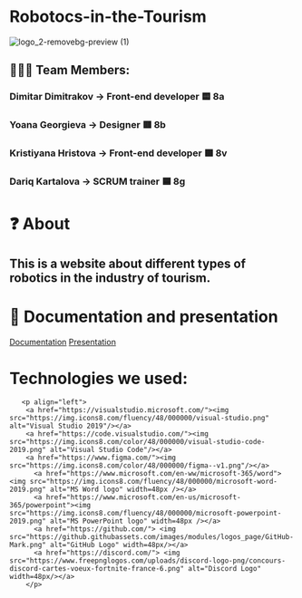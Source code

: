 # Robotocs-in-the-Tourism
![logo_2-removebg-preview (1)](https://github.com/DYkartalova22/robotocs-in-the-tourism/assets/132449223/b31312cb-e740-43a6-b4ca-d531f4227a56)

## 👨🏻‍💻 Team Members:
### Dimitar Dimitrakov -> Front-end developer 🟨 8a
### Yoana Georgieva -> Designer 🟥 8b
### Kristiyana Hristova -> Front-end developer 🟩 8v
### Dariq Kartalova -> SCRUM trainer 🟦 8g
# ❓ About
## This is a website about different types of robotics in the industry of tourism.
# 📰 Documentation and presentation
[Documentation](https://github.com/DYkartalova22/robotocs-in-the-tourism/files/11654976/Documentation.docx)
[Presentation](https://github.com/DYkartalova22/robotocs-in-the-tourism/files/11657059/Presentation.pptx)
# Technologies we used: 
       <p align="left"> 
        <a href="https://visualstudio.microsoft.com/"><img src="https://img.icons8.com/fluency/48/000000/visual-studio.png" alt="Visual Studio 2019"/></a>
        <a href="https://code.visualstudio.com/"><img src="https://img.icons8.com/color/48/000000/visual-studio-code-2019.png" alt="Visual Studio Code"/></a>
        <a href="https://www.figma.com/"><img src="https://img.icons8.com/color/48/000000/figma--v1.png"/></a>
          <a href="https://www.microsoft.com/en-ww/microsoft-365/word"><img src="https://img.icons8.com/fluency/48/000000/microsoft-word-2019.png" alt="MS Word logo" width=48px /></a>
          <a href="https://www.microsoft.com/en-us/microsoft-365/powerpoint"><img src="https://img.icons8.com/fluency/48/000000/microsoft-powerpoint-2019.png" alt="MS PowerPoint logo" width=48px /></a>
          <a href="https://github.com/"> <img src="https://github.githubassets.com/images/modules/logos_page/GitHub-Mark.png" alt="GitHub Logo" width=48px/></a>
          <a href="https://discord.com/"> <img src="https://www.freepnglogos.com/uploads/discord-logo-png/concours-discord-cartes-voeux-fortnite-france-6.png" alt="Discord Logo" width=48px/></a>
        </p> 
